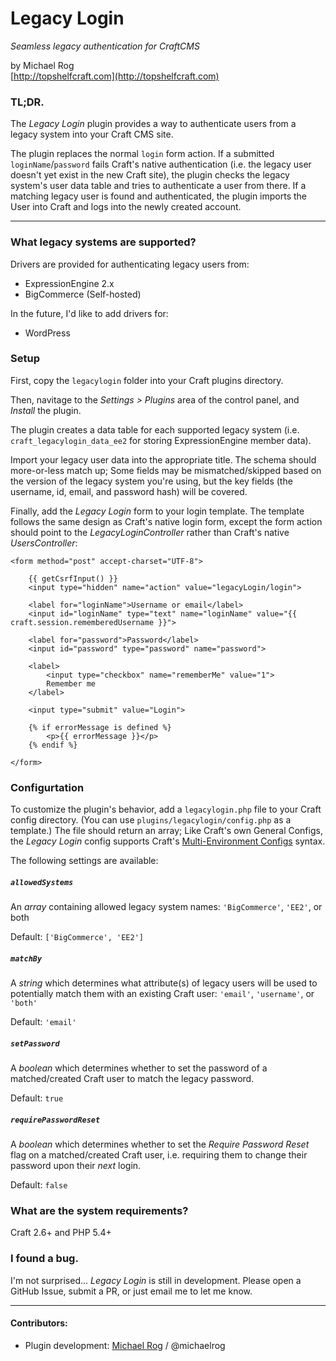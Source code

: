 # Legacy Login

_Seamless legacy authentication for CraftCMS_

by Michael Rog  
[http://topshelfcraft.com](http://topshelfcraft.com)



### TL;DR.

The _Legacy Login_ plugin provides a way to authenticate users from a legacy system into your Craft CMS site.

The plugin replaces the normal `login` form action. If a submitted `loginName`/`password` fails Craft's native authentication (i.e. the legacy user doesn't yet exist in the new Craft site), the plugin checks the legacy system's user data table and tries to authenticate a user from there. If a matching legacy user is found and authenticated, the plugin imports the User into Craft and logs into the newly created account.

* * *



### What legacy systems are supported?

Drivers are provided for authenticating legacy users from:

- ExpressionEngine 2.x
- BigCommerce (Self-hosted)

In the future, I'd like to add drivers for:

- WordPress



### Setup

First, copy the `legacylogin` folder into your Craft plugins directory.

Then, navitage to the _Settings > Plugins_ area of the control panel, and _Install_ the plugin.

The plugin creates a data table for each supported legacy system (i.e. `craft_legacylogin_data_ee2` for storing ExpressionEngine member data).

Import your legacy user data into the appropriate title. The schema should more-or-less match up; Some fields may be mismatched/skipped based on the version of the legacy system you're using, but the key fields (the username, id, email, and password hash) will be covered.

Finally, add the _Legacy Login_ form to your login template. The template follows the same design as Craft's native login form, except the form action should point to the _LegacyLoginController_ rather than Craft's native _UsersController_:

```twig
<form method="post" accept-charset="UTF-8">

	{{ getCsrfInput() }}
	<input type="hidden" name="action" value="legacyLogin/login">

	<label for="loginName">Username or email</label>
	<input id="loginName" type="text" name="loginName" value="{{ craft.session.rememberedUsername }}">

	<label for="password">Password</label>
	<input id="password" type="password" name="password">

	<label>
		<input type="checkbox" name="rememberMe" value="1">
		Remember me
	</label>

	<input type="submit" value="Login">

	{% if errorMessage is defined %}
		<p>{{ errorMessage }}</p>
	{% endif %}
	
</form>
```



### Configurtation

To customize the plugin's behavior, add a `legacylogin.php` file to your Craft config directory. (You can use `plugins/legacylogin/config.php` as a template.) The file should return an array; Like Craft's own General Configs, the _Legacy Login_ config supports Craft's [Multi-Environment Configs](https://craftcms.com/docs/multi-environment-configs) syntax.

The following settings are available:

##### `allowedSystems`

An _array_ containing allowed legacy system names: `'BigCommerce'`, `'EE2'`, or both

Default: `['BigCommerce', 'EE2']`

##### `matchBy`

A _string_ which determines what attribute(s) of legacy users will be used to potentially match them with an existing Craft user: `'email'`, `'username'`, or `'both'`

Default: `'email'`

##### `setPassword`

A _boolean_ which determines whether to set the password of a matched/created Craft user to match the legacy password.

Default: `true`

##### `requirePasswordReset`

A _boolean_ which determines whether to set the _Require Password Reset_ flag on a matched/created Craft user, i.e. requiring them to change their password upon their _next_ login.

Default: `false`



### What are the system requirements?

Craft 2.6+ and PHP 5.4+



### I found a bug.

I'm not surprised... _Legacy Login_ is still in development. Please open a GitHub Issue, submit a PR, or just email me to let me know.



* * *

#### Contributors:

  - Plugin development: [Michael Rog](http://michaelrog.com) / @michaelrog